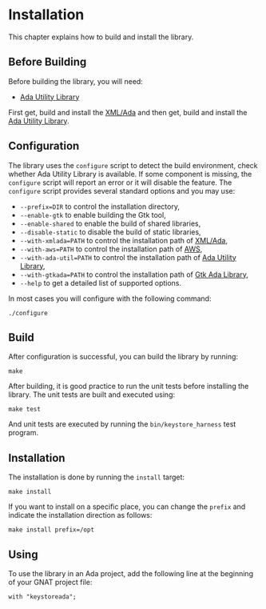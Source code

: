 # Installation

This chapter explains how to build and install the library.

## Before Building

Before building the library, you will need:

* [Ada Utility Library](https://github.com/stcarrez/ada-util)

First get, build and install the [XML/Ada](http://libre.adacore.com/libre/tools/xmlada/)
and then get, build and install the [Ada Utility Library](https://github.com/stcarrez/ada-util).

## Configuration

The library uses the `configure` script to detect the build environment, check whether Ada Utility Library is available.
If some component is missing, the
`configure` script will report an error or it will disable the feature.
The `configure` script provides several standard options
and you may use:

  * `--prefix=DIR` to control the installation directory,
  * `--enable-gtk` to enable building the Gtk tool,
  * `--enable-shared` to enable the build of shared libraries,
  * `--disable-static` to disable the build of static libraries,
  * `--with-xmlada=PATH` to control the installation path of [XML/Ada](http://libre.adacore.com/libre/tools/xmlada/),
  * `--with-aws=PATH` to control the installation path of [AWS](http://libre.adacore.com/libre/tools/aws/),
  * `--with-ada-util=PATH` to control the installation path of [Ada Utility Library](https://github.com/stcarrez/ada-util),
  * `--with-gtkada=PATH` to control the installation path of [Gtk Ada Library](https://github.com/AdaCore/GtkAda),
  * `--help` to get a detailed list of supported options.

In most cases you will configure with the following command:
```
./configure
```


## Build

After configuration is successful, you can build the library by running:
```
make
```

After building, it is good practice to run the unit tests before installing
the library.  The unit tests are built and executed using:
```
make test
```
And unit tests are executed by running the `bin/keystore_harness` test program.

## Installation
The installation is done by running the `install` target:

```
make install
```

If you want to install on a specific place, you can change the `prefix`
and indicate the installation direction as follows:

```
make install prefix=/opt
```

## Using

To use the library in an Ada project, add the following line at the
beginning of your GNAT project file:

```
with "keystoreada";
```


